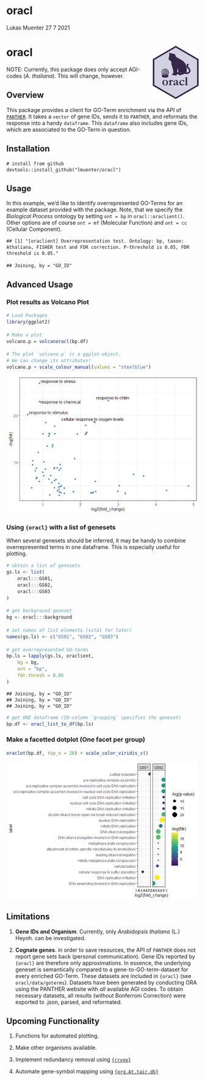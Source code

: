 oracl
================
Lukas Muenter
27 7 2021

# oracl <img src="etc/www/oracl_logo.png" align="right" width="120" />

NOTE: Currently, this package does only accept AGI-codes (*A.
thaliana*). This will change, however.

## Overview

This package provides a client for GO-Term enrichment via the API of
[`PANTHER`](http://pantherdb.org/). It takes a `vector` of gene IDs,
sends it to `PANTHER`, and reformats the response into a handy
`dataframe`. This `dataframe` also includes gene IDs, which are
associated to the GO-Term in question.

## Installation

    # install from github
    devtools::install_github("lmuenter/oracl")

## Usage

In this example, we’d like to identify overrepresented GO-Terms for an
example dataset provided with the package. Note, that we specify the
*Biological Process* ontology by setting `ont = bp` in
`oracl::oraclient()`. Other options are of course `ont = mf` (Molecular
Function) and `ont = cc` (Cellular Component).

    ## [1] "[oraclient] Overrepresentation test. Ontology: bp, taxon: Athaliana, FISHER test and FDR correction. P-threshold is 0.05, FDR threshold is 0.05."

    ## Joining, by = "GO_ID"

## Advanced Usage

### Plot results as Volcano Plot

``` r
# Load Packages
library(ggplot2)

# Make a plot
volcano.p = volcanoracl(bp.df)

# The plot `volcano.p` is a ggplot-object.
# We can change its attributes!
volcano.p + scale_colour_manual(values = "steelblue")
```

![](README_files/figure-gfm/unnamed-chunk-2-1.png)<!-- -->

### Using `{oracl}` with a list of genesets

When several genesets should be inferred, it may be handy to combine
overrepresented terms in one dataframe. This is especially useful for
plotting.

``` r
# obtain a list of genesets
gs.ls <- list(
    oracl:::GS01,
    oracl:::GS02,
    oracl:::GS03
)

# get background geneset
bg <- oracl:::background

# set names of list elements (vital for later)
names(gs.ls) <- c("GS01", "GS02", "GS03")

# get overrepresented GO-terms
bp.ls = lapply(gs.ls, oraclient, 
    bg = bg,
    ont = "bp",
    fdr.thresh = 0.05
)
```

    ## Joining, by = "GO_ID"
    ## Joining, by = "GO_ID"
    ## Joining, by = "GO_ID"

``` r
# get ONE dataframe (ID-column `grouping` specifies the geneset)
bp.df <- oracl_list_to_df(bp.ls)
```

### Make a facetted dotplot (One facet per group)

``` r
oraclot(bp.df, top_n = 20) + scale_color_viridis_c()
```

![](README_files/figure-gfm/unnamed-chunk-4-1.png)<!-- -->

## Limitations

1.  **Gene IDs and Organism**. Currently, only *Arabidopsis thaliana*
    (L.) Heynh. can be investigated.

2.  **Cognate genes**. in order to save resources, the API of `PANTHER`
    does not report gene sets back (personal communication). Gene IDs
    reported by `{oracl}` are therefore only approximations. In essence,
    the underlying geneset is semantically compared to a
    gene-to-GO-term-dataset for every enriched GO-Term. These datasets
    are included in `{oracl}` (see `oracl/data/goterms`). Datasets have
    been generated by conducting ORA using the PANTHER website with
    *all* available AGI codes. To obtain necessary datasets, all results
    (without Bonferroni Correction) were exported to .json, parsed, and
    reformated.

## Upcoming Functionality

1.  Functions for automated plotting.

2.  Make other organisms available.

3.  Implement redundancy removal using
    [`{rrvgo}`](https://bioconductor.org/packages/release/bioc/html/rrvgo.html)

4.  Automate gene-symbol mapping using
    [`{org.At.tair.db}`](https://bioconductor.org/packages/release/data/annotation/html/org.At.tair.db.html)
